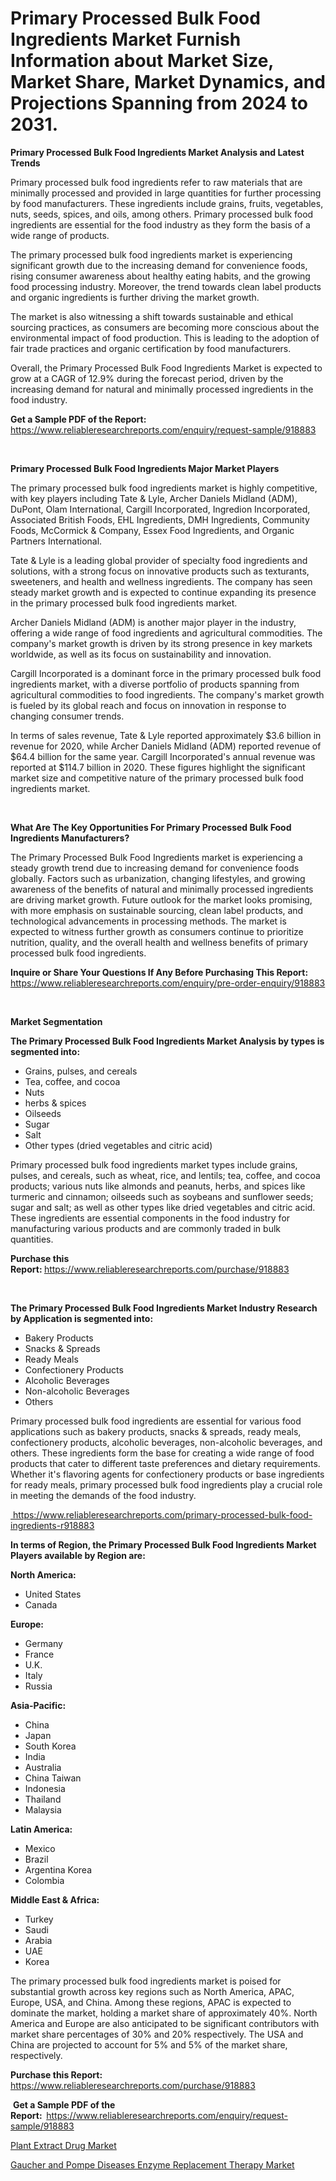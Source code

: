 <p><h1>Primary Processed Bulk Food Ingredients Market Furnish Information about Market Size, Market Share, Market Dynamics, and Projections Spanning from 2024 to 2031.</h1></p><p><strong>Primary Processed Bulk Food Ingredients Market Analysis and Latest Trends</strong></p>
<p><p>Primary processed bulk food ingredients refer to raw materials that are minimally processed and provided in large quantities for further processing by food manufacturers. These ingredients include grains, fruits, vegetables, nuts, seeds, spices, and oils, among others. Primary processed bulk food ingredients are essential for the food industry as they form the basis of a wide range of products.</p><p>The primary processed bulk food ingredients market is experiencing significant growth due to the increasing demand for convenience foods, rising consumer awareness about healthy eating habits, and the growing food processing industry. Moreover, the trend towards clean label products and organic ingredients is further driving the market growth.</p><p>The market is also witnessing a shift towards sustainable and ethical sourcing practices, as consumers are becoming more conscious about the environmental impact of food production. This is leading to the adoption of fair trade practices and organic certification by food manufacturers.</p><p>Overall, the Primary Processed Bulk Food Ingredients Market is expected to grow at a CAGR of 12.9% during the forecast period, driven by the increasing demand for natural and minimally processed ingredients in the food industry.</p></p>
<p><strong>Get a Sample PDF of the Report:&nbsp;</strong> <a href="https://www.reliableresearchreports.com/enquiry/request-sample/918883">https://www.reliableresearchreports.com/enquiry/request-sample/918883</a></p>
<p>&nbsp;</p>
<p><strong>Primary Processed Bulk Food Ingredients Major Market Players</strong></p>
<p><p>The primary processed bulk food ingredients market is highly competitive, with key players including Tate & Lyle, Archer Daniels Midland (ADM), DuPont, Olam International, Cargill Incorporated, Ingredion Incorporated, Associated British Foods, EHL Ingredients, DMH Ingredients, Community Foods, McCormick & Company, Essex Food Ingredients, and Organic Partners International.</p><p>Tate & Lyle is a leading global provider of specialty food ingredients and solutions, with a strong focus on innovative products such as texturants, sweeteners, and health and wellness ingredients. The company has seen steady market growth and is expected to continue expanding its presence in the primary processed bulk food ingredients market.</p><p>Archer Daniels Midland (ADM) is another major player in the industry, offering a wide range of food ingredients and agricultural commodities. The company's market growth is driven by its strong presence in key markets worldwide, as well as its focus on sustainability and innovation.</p><p>Cargill Incorporated is a dominant force in the primary processed bulk food ingredients market, with a diverse portfolio of products spanning from agricultural commodities to food ingredients. The company's market growth is fueled by its global reach and focus on innovation in response to changing consumer trends.</p><p>In terms of sales revenue, Tate & Lyle reported approximately $3.6 billion in revenue for 2020, while Archer Daniels Midland (ADM) reported revenue of $64.4 billion for the same year. Cargill Incorporated's annual revenue was reported at $114.7 billion in 2020. These figures highlight the significant market size and competitive nature of the primary processed bulk food ingredients market.</p></p>
<p>&nbsp;</p>
<p><strong>What Are The Key Opportunities For Primary Processed Bulk Food Ingredients Manufacturers?</strong></p>
<p><p>The Primary Processed Bulk Food Ingredients market is experiencing a steady growth trend due to increasing demand for convenience foods globally. Factors such as urbanization, changing lifestyles, and growing awareness of the benefits of natural and minimally processed ingredients are driving market growth. Future outlook for the market looks promising, with more emphasis on sustainable sourcing, clean label products, and technological advancements in processing methods. The market is expected to witness further growth as consumers continue to prioritize nutrition, quality, and the overall health and wellness benefits of primary processed bulk food ingredients.</p></p>
<p><strong>Inquire or Share Your Questions If Any Before Purchasing This Report:</strong> <a href="https://www.reliableresearchreports.com/enquiry/pre-order-enquiry/918883">https://www.reliableresearchreports.com/enquiry/pre-order-enquiry/918883</a></p>
<p>&nbsp;</p>
<p><strong>Market Segmentation</strong></p>
<p><strong>The Primary Processed Bulk Food Ingredients Market Analysis by types is segmented into:</strong></p>
<p><ul><li>Grains, pulses, and cereals</li><li>Tea, coffee, and cocoa</li><li>Nuts</li><li>herbs & spices</li><li>Oilseeds</li><li>Sugar</li><li>Salt</li><li>Other types (dried vegetables and citric acid)</li></ul></p>
<p><p>Primary processed bulk food ingredients market types include grains, pulses, and cereals, such as wheat, rice, and lentils; tea, coffee, and cocoa products; various nuts like almonds and peanuts, herbs, and spices like turmeric and cinnamon; oilseeds such as soybeans and sunflower seeds; sugar and salt; as well as other types like dried vegetables and citric acid. These ingredients are essential components in the food industry for manufacturing various products and are commonly traded in bulk quantities.</p></p>
<p><strong>Purchase this Report:&nbsp;</strong><a href="https://www.reliableresearchreports.com/purchase/918883">https://www.reliableresearchreports.com/purchase/918883</a></p>
<p>&nbsp;</p>
<p><strong>The Primary Processed Bulk Food Ingredients Market Industry Research by Application is segmented into:</strong></p>
<p><ul><li>Bakery Products</li><li>Snacks & Spreads</li><li>Ready Meals</li><li>Confectionery Products</li><li>Alcoholic Beverages</li><li>Non-alcoholic Beverages</li><li>Others</li></ul></p>
<p><p>Primary processed bulk food ingredients are essential for various food applications such as bakery products, snacks & spreads, ready meals, confectionery products, alcoholic beverages, non-alcoholic beverages, and others. These ingredients form the base for creating a wide range of food products that cater to different taste preferences and dietary requirements. Whether it's flavoring agents for confectionery products or base ingredients for ready meals, primary processed bulk food ingredients play a crucial role in meeting the demands of the food industry.</p></p>
<p><a href="https://www.reliableresearchreports.com/primary-processed-bulk-food-ingredients-r918883">&nbsp;https://www.reliableresearchreports.com/primary-processed-bulk-food-ingredients-r918883</a></p>
<p><strong>In terms of Region, the Primary Processed Bulk Food Ingredients Market Players available by Region are:</strong></p>
<p>
    <p> <strong> North America: </strong>
        <ul>
            <li>United States</li>
            <li>Canada</li>
        </ul>
        </p> 
    <p> <strong> Europe: </strong>
        <ul>
            <li>Germany</li>
            <li>France</li>
            <li>U.K.</li>
            <li>Italy</li>
            <li>Russia</li>
        </ul>
        </p> 
    <p> <strong> Asia-Pacific: </strong>
        <ul>
            <li>China</li>
            <li>Japan</li>
            <li>South Korea</li>
            <li>India</li>
            <li>Australia</li>
            <li>China Taiwan</li>
            <li>Indonesia</li>
            <li>Thailand</li>
            <li>Malaysia</li>
        </ul>
        </p> 
    <p> <strong> Latin America: </strong>
        <ul>
            <li>Mexico</li>
            <li>Brazil</li>
            <li>Argentina Korea</li>
            <li>Colombia</li>
        </ul>
        </p> 
    <p> <strong> Middle East & Africa: </strong>
        <ul>
            <li>Turkey</li>
            <li>Saudi</li>
            <li>Arabia</li>
            <li>UAE</li>
            <li>Korea</li>
        </ul>
    </p>
    </p>
<p><p>The primary processed bulk food ingredients market is poised for substantial growth across key regions such as North America, APAC, Europe, USA, and China. Among these regions, APAC is expected to dominate the market, holding a market share of approximately 40%. North America and Europe are also anticipated to be significant contributors with market share percentages of 30% and 20% respectively. The USA and China are projected to account for 5% and 5% of the market share, respectively.</p></p>
<p><strong>Purchase this Report: </strong><a href="https://www.reliableresearchreports.com/purchase/918883">https://www.reliableresearchreports.com/purchase/918883</a></p>
<p>&nbsp;<strong>Get a Sample PDF of the Report:&nbsp;&nbsp;</strong><a href="https://www.reliableresearchreports.com/enquiry/request-sample/918883">https://www.reliableresearchreports.com/enquiry/request-sample/918883</a></p>
<p><strong></strong></p>
<p><p><a href="https://github.com/nicoletavirag/Market-Research-Report-List-4/blob/main/plant-extract-drug-market.md">Plant Extract Drug Market</a></p><p><a href="https://github.com/btwcqfvq34/Market-Research-Report-List-2/blob/main/gaucher-and-pompe-diseases-enzyme-replacement-therapy-market.md">Gaucher and Pompe Diseases Enzyme Replacement Therapy Market</a></p></p>